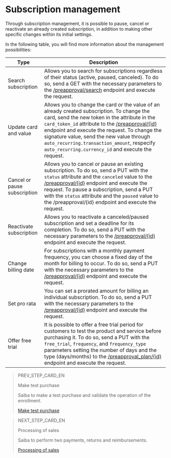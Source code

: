 # Subscription management

Through subscription management, it is possible to pause, cancel or reactivate an already created subscription, in addition to making other specific changes within its initial settings.

In the following table, you will find more information about the management possibilities:

| Type | Description |
|---|---|
| Search subscription | Allows you to search for subscriptions regardless of their status (active, paused, canceled). To do so, send a GET with the necessary parameters to the [/preapproval/search](https://www.mercadopago[FAKER][URL][DOMAIN]/developers/en/reference/subscriptions/_preapproval_search/get) endpoint and execute the request.|
| Update card and value | Allows you to change the card or the value of an already created subscription. To change the card, send the new token in the attribute in the `card_token_id` attribute to the [/preapproval/{id}](https://www.mercadopago[FAKER][URL][DOMAIN]/developers/pt/reference/subscriptions/_preapproval_id/put) endpoint and execute the request. To change the signature value, send the new value through `auto_recurring.transaction_amount`, respecify `auto_recurring.currency_id` and execute the request. |
| Cancel or pause subscription | Allows you to cancel or pause an existing subscription. To do so, send a PUT with the `status` attribute and the `canceled` value to the [/preapproval/{id}](https://www.mercadopago[FAKER][URL][DOMAIN]/developers/en/reference/subscriptions/_preapproval_id/put) endpoint and execute the request. To pause a subscription, send a PUT with the `status` attribute and the `paused` value to the /preapproval/{id} endpoint and execute the request. |
| Reactivate subscription | Allows you to reactivate a canceled/paused subscription and set a deadline for its completion. To do so, send a PUT with the necessary parameters to the [/preapproval/{id}](https://www.mercadopago[FAKER][URL][DOMAIN]/developers/en/reference/subscriptions/_preapproval_id/put) endpoint and execute the request. |
| Change billing date | For subscriptions with a monthly payment frequency, you can choose a fixed day of the month for billing to occur. To do so, send a PUT with the necessary parameters to the [/preapproval/{id}](https://www.mercadopago[FAKER][URL][DOMAIN]/developers/pt/reference/subscriptions/_preapproval_id/put) endpoint and execute the request. |
| Set pro rata | You can set a prorated amount for billing an individual subscription. To do so, send a PUT with the necessary parameters to the [/preapproval/{id}](https://www.mercadopago[FAKER][URL][DOMAIN]/developers/pt/reference/subscriptions/_preapproval_id/put) endpoint and execute the request. |
| Offer free trial | It is possible to offer a free trial period for customers to test the product and service before purchasing it. To do so, send a PUT with the `free_trial`, `frequency`, and `frequency_type` parameters setting the number of days and the type (days/months) to the [/preapproval_plan/{id}](https://www.mercadopago[FAKER][URL][DOMAIN]/developers/en/reference/subscriptions/_preapproval_plan_id/put) endpoint and execute the request. |

> PREV_STEP_CARD_EN
>
> Make test purchase
>
> Saiba to make a test purchase and validate the operation of the enrollment.
>
> [Make test purchase](https://www.mercadopago[FAKER][URL][DOMAIN]/developers/en/guides/testing/test-purchase)

> NEXT_STEP_CARD_EN
>
> Processing of sales
>
> Saiba to perform two payments, returns and reimbursements.
>
> [Processing of sales](https://www.mercadopago[FAKER][URL][DOMAIN]/developers/en/guides/sales-processing/retrieving-payments)
